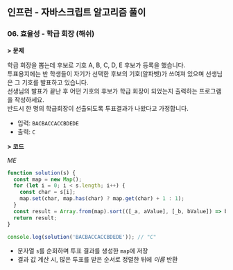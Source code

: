 ## 인프런 - 자바스크립트 알고리즘 풀이

### **06.** 효율성 - 학급 회장 (해쉬)

**> 문제**

학급 회장을 뽑는데 후보로 기호 A, B, C, D, E 후보가 등록을 했습니다.  
투표용지에는 반 학생들이 자기가 선택한 후보의 기호(알파벳)가 쓰여져 있으며 선생님은 그 기호를 발표하고 있습니다.  
선생님의 발표가 끝난 후 어떤 기호의 후보가 학급 회장이 되었는지 출력하는 프로그램을 작성하세요.  
반드시 한 명의 학급회장이 선출되도록 투표결과가 나왔다고 가정합니다.

- 입력: `BACBACCACCBDEDE`
- 출력: `C`

**> 코드**

_ME_

```js
function solution(s) {
  const map = new Map();
  for (let i = 0; i < s.length; i++) {
    const char = s[i];
    map.set(char, map.has(char) ? map.get(char) + 1 : 1);
  }
  const result = Array.from(map).sort(([_a, aValue], [_b, bValue]) => bValue - aValue)[0][0];
  return result;
}

console.log(solution('BACBACCACCBDEDE')); // "C"
```

- 문자열 `s`를 순회하며 투표 결과를 생성한 `map`에 저장
- 결과 값 계산 시, 많은 투표를 받은 순서로 정렬한 뒤에 _이름_ 반환
